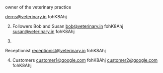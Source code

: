 owner of the veterinary practice

derns@veterinary.in 
fohK8Ahj

2. Followers 
Bob and Susan
bob@veterinary.in 
fohK8Ahj
susan@veterinary.in 
fohK8Ahj

3.
Receptionist
receptionist@veterinary.in
fohK8Ahj

4. Customers
customer1@google.com
fohK8Ahj
customer2@google.com
fohK8Ahj
